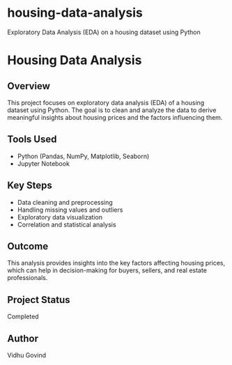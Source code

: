 # housing-data-analysis
Exploratory Data Analysis (EDA) on a housing dataset using Python
# Housing Data Analysis

## Overview
This project focuses on exploratory data analysis (EDA) of a housing dataset using Python. The goal is to clean and analyze the data to derive meaningful insights about housing prices and the factors influencing them.

## Tools Used
- Python (Pandas, NumPy, Matplotlib, Seaborn)
- Jupyter Notebook

## Key Steps
- Data cleaning and preprocessing
- Handling missing values and outliers
- Exploratory data visualization
- Correlation and statistical analysis

## Outcome
This analysis provides insights into the key factors affecting housing prices, which can help in decision-making for buyers, sellers, and real estate professionals.

## Project Status
Completed

## Author
Vidhu Govind
